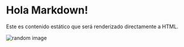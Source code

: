 # Hola Markdown!

Este es contenido estático que será renderizado directamente a HTML.

![random image](https://picsum.photos/300/200)
